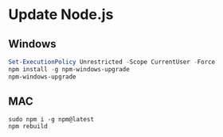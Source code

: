 # Update Node.js

## Windows
```powershell
Set-ExecutionPolicy Unrestricted -Scope CurrentUser -Force
npm install -g npm-windows-upgrade
npm-windows-upgrade
```

## MAC

```shell
sudo npm i -g npm@latest
npm rebuild
```